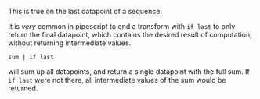 This is true on the last datapoint of a sequence.

It is *very* common in pipescript to end a transform with `if last` to only return the final datapoint, which contains the desired result of computation, without returning intermediate values.

```
sum | if last
```

will sum up all datapoints, and return a single datapoint with the full sum. If `if last` were not there, all intermediate values of the sum would be returned.
